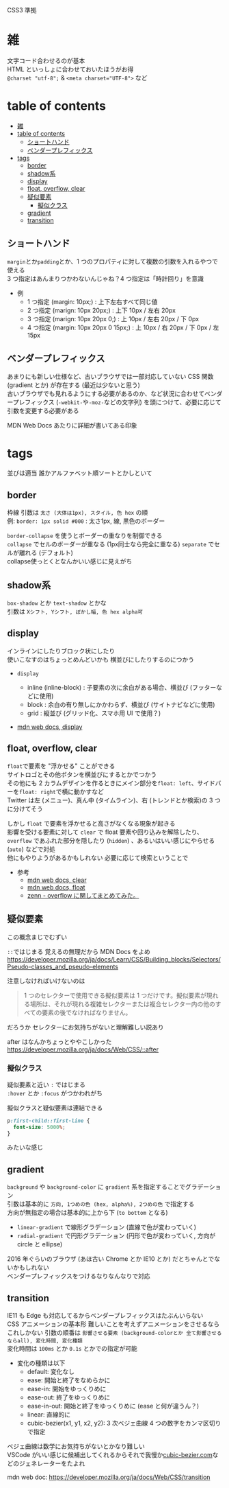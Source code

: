 CSS3 準拠

# 雑

文字コード合わせるのが基本  
HTML といっしょに合わせておいたほうがお得  
`@charset "utf-8";` & `<meta charset="UTF-8">` など

# table of contents

- [雑](#雑)
- [table of contents](#table-of-contents)
  - [ショートハンド](#ショートハンド)
  - [ベンダープレフィックス](#ベンダープレフィックス)
- [tags](#tags)
  - [border](#border)
  - [shadow系](#shadow系)
  - [display](#display)
  - [float, overflow, clear](#float-overflow-clear)
  - [疑似要素](#疑似要素)
    - [擬似クラス](#擬似クラス)
  - [gradient](#gradient)
  - [transition](#transition)


## ショートハンド

`margin`とか`padding`とか、1 つのプロパティに対して複数の引数を入れるやつで使える  
3 つ指定はあんまりつかわないんじゃね？4 つ指定は「時計回り」を意識

- 例
  - 1 つ指定 (margin: 10px;) : 上下左右すべて同じ値
  - 2 つ指定 (marign: 10px 20px;) : 上下 10px / 左右 20px
  - 3 つ指定 (marign: 10px 20px 0;) : 上 10px / 左右 20px / 下 0px
  - 4 つ指定 (margin: 10px 20px 0 15px;) : 上 10px / 右 20px / 下 0px / 左 15px

## ベンダープレフィックス

あまりにも新しい仕様など、古いブラウザでは一部対応していない CSS 関数 (gradient とか) が存在する (最近は少ないと思う)  
古いブラウザでも見れるようにする必要があるのか、など状況に合わせてベンダープレフィックス (`-webkit-`や`-moz-`などの文字列) を頭につけて、必要に応じて引数を変更する必要がある

MDN Web Docs あたりに詳細が書いてある印象

# tags

並びは適当 誰かアルファベット順ソートとかしといて

## border

枠線 引数は `太さ (大体は1px), スタイル, 色 hex` の順  
例: `border: 1px solid #000` : 太さ1px, 線, 黒色のボーダー 

`border-collapse` を使うとボーダーの重なりを制御できる  
`collapse` でセルのボーダーが重なる (1px同士なら完全に重なる) `separate` でセルが離れる (デフォルト)  
collapse使っとくとなんかいい感じに見えがち

## shadow系
`box-shadow` とか `text-shadow` とかな  
引数は `Xシフト, Yシフト, ぼかし幅, 色 hex alpha可`

## display

インラインにしたりブロック状にしたり  
使いこなすのはちょっとめんどいかも 横並びにしたりするのにつかう

- `display`

  - inline (inline-block) : 子要素の次に余白がある場合、横並び (フッターなどに使用)
  - block : 余白の有り無しにかかわらず、横並び (サイトナビなどに使用)
  - grid : 縦並び (グリッド化、スマホ用 UI で使用？)

- [mdn web docs, display](https://developer.mozilla.org/ja/docs/Web/CSS/display)

## float, overflow, clear

`float`で要素を "浮かせる" ことができる  
サイトロゴとその他ボタンを横並びにするとかでつかう  
その他にも 2 カラムデザインを作るときにメイン部分を`float: left`、サイドバーを`float: right`で横に動かすなど  
Twitter は左 (メニュー)、真ん中 (タイムライン)、右 (トレンドとか検索)の 3 つに分けてそう

しかし `float` で要素を浮かせると高さがなくなる現象が起きる  
影響を受ける要素に対して `clear` で float 要素や回り込みを解除したり、 `overflow` であふれた部分を隠したり (`hidden`) 、あるいはいい感じにやらせる (`auto`) などで対処  
他にもやりようがあるかもしれない 必要に応じて検索ということで

- 参考
  - [mdn web docs, clear](https://developer.mozilla.org/ja/docs/Web/CSS/clear)
  - [mdn web docs, float](https://developer.mozilla.org/ja/docs/Web/CSS/float)
  - [zenn - overflow に関してまとめてみた。](https://zenn.dev/snake12379/articles/d440db8cd8be02)

## 疑似要素

この概念まじでむずい

`::`ではじまる 覚えるの無理だから MDN Docs をよめ
https://developer.mozilla.org/ja/docs/Learn/CSS/Building_blocks/Selectors/Pseudo-classes_and_pseudo-elements

注意しなければいけないのは

> 1 つのセレクターで使用できる擬似要素は 1 つだけです。擬似要素が現れる場所は、それが現れる複雑セレクターまたは複合セレクター内の他のすべての要素の後でなければなりません。

だろうか セレクターにお気持ちがないと理解難しい説あり

after はなんかちょっとややこしかった https://developer.mozilla.org/ja/docs/Web/CSS/::after

### 擬似クラス

疑似要素と近い `:` ではじまる  
`:hover` とか `:focus` がつかわれがち

擬似クラスと疑似要素は連結できる

```css
p:first-child::first-line {
  font-size: 5000%;
}
```

みたいな感じ

## gradient

`background` や `background-color` に `gradient` 系を指定することでグラデーション  
引数は基本的に `方向, 1つめの色 (hex, alpha%), 2つめの色` で指定する  
方向が無指定の場合は基本的に上から下 (`to bottom` となる)

- `linear-gradient` で線形グラデーション (直線で色が変わっていく)
- `radial-gradient` で円形グラデーション (円形で色が変わっていく, 方向が circle と ellipse)

2016 年ぐらいのブラウザ (あほ古い Chrome とか IE10 とか) だとちゃんとでないかもしれない  
ベンダープレフィックスをつけるなりなんなりで対応

## transition

IE11 も Edge も対応してるからベンダープレフィックスはたぶんいらない  
CSS アニメーションの基本形 難しいことを考えずアニメーションをさせるならこれしかない
引数の順番は `影響させる要素 (background-colorとか 全て影響させるならall), 変化時間, 変化種類`  
変化時間は `100ms` とか `0.1s` とかでの指定が可能

- 変化の種類は以下
  - default: 変化なし
  - ease: 開始と終了をなめらかに
  - ease-in: 開始をゆっくりめに
  - ease-out: 終了をゆっくりめに
  - ease-in-out: 開始と終了をゆっくりめに (ease と何が違うん？)
  - linear: 直線的に
  - cubic-bezier(x1, y1, x2, y2): 3 次ベジェ曲線 4 つの数字をカンマ区切りで指定

ベジェ曲線は数学にお気持ちがないとかなり難しい  
VSCode がいい感じに候補出してくれるからそれで我慢か[cubic-bezier.com](https://cubic-bezier.com/)などのジェネレーターをたよれ

mdn web doc: https://developer.mozilla.org/ja/docs/Web/CSS/transition
